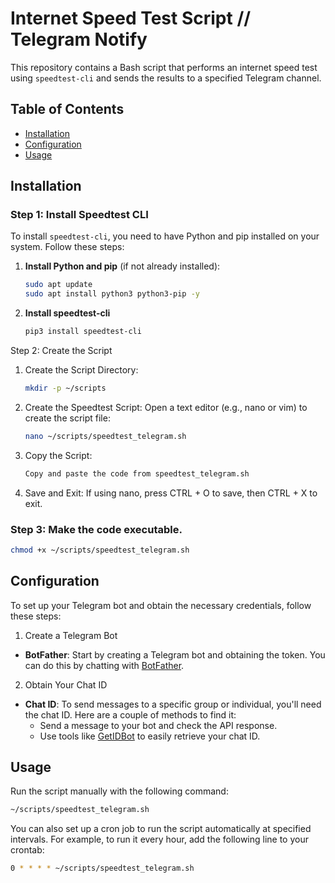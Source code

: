 # Internet Speed Test Script // Telegram Notify

This repository contains a Bash script that performs an internet speed test using `speedtest-cli` and sends the results to a specified Telegram channel.

## Table of Contents
- [Installation](#installation)
- [Configuration](#configuration)
- [Usage](#usage)

## Installation

### Step 1: Install Speedtest CLI

To install `speedtest-cli`, you need to have Python and pip installed on your system. Follow these steps:

1. **Install Python and pip** (if not already installed):
   ```bash
   sudo apt update
   sudo apt install python3 python3-pip -y
   ```
2. **Install speedtest-cli**
   ```bash
   pip3 install speedtest-cli
   ```

Step 2: Create the Script
1. Create the Script Directory:
   ```bash
   mkdir -p ~/scripts
   ```
2. Create the Speedtest Script: Open a text editor (e.g., nano or vim) to create the script file:
   ```bash
   nano ~/scripts/speedtest_telegram.sh
   ```
3. Copy the Script:
   ```bash
   Copy and paste the code from speedtest_telegram.sh
   ```
5. Save and Exit: If using nano, press CTRL + O to save, then CTRL + X to exit.

### Step 3: Make the code executable. 
   ```bash
   chmod +x ~/scripts/speedtest_telegram.sh
   ```
## Configuration
To set up your Telegram bot and obtain the necessary credentials, follow these steps:
1. Create a Telegram Bot
- **BotFather**: Start by creating a Telegram bot and obtaining the token. You can do this by chatting with [BotFather](https://core.telegram.org/bots#botfather).
2. Obtain Your Chat ID
- **Chat ID**: To send messages to a specific group or individual, you'll need the chat ID. Here are a couple of methods to find it:
  - Send a message to your bot and check the API response.
  - Use tools like [GetIDBot](https://getid.bot/) to easily retrieve your chat ID.

## Usage
Run the script manually with the following command:
   ```bash
   ~/scripts/speedtest_telegram.sh
   ```
You can also set up a cron job to run the script automatically at specified intervals. For example, to run it every hour, add the following line to your crontab:
   ```bash
   0 * * * * ~/scripts/speedtest_telegram.sh
   ```







